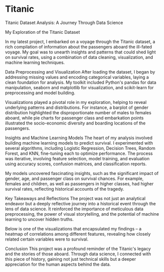 # Titanic
Titanic Dataset Analysis: A Journey Through Data Science


My Exploration of the Titanic Dataset

In my latest project, I embarked on a voyage through the Titanic dataset, a rich compilation of information about the passengers aboard the ill-fated voyage. My goal was to unearth insights and patterns that could shed light on survival rates, using a combination of data cleaning, visualization, and machine learning techniques.


Data Preprocessing and Visualization
After loading the dataset, I began by addressing missing values and encoding categorical variables, laying a clean foundation for analysis. My toolkit included Python's pandas for data manipulation, seaborn and matplotlib for visualization, and scikit-learn for preprocessing and model building.


Visualizations played a pivotal role in my exploration, helping to reveal underlying patterns and distributions. For instance, a barplot of gender distribution highlighted the disproportionate number of males to females aboard, while pie charts for passenger class and embarkation points illustrated the socio-economic diversity and boarding locations of the passengers.


Insights and Machine Learning Models
The heart of my analysis involved building machine learning models to predict survival. I experimented with several algorithms, including Logistic Regression, Decision Trees, Random Forest, and KNN, fine-tuning each to optimize performance. The process was iterative, involving feature selection, model training, and evaluation using accuracy scores, confusion matrices, and classification reports.


My models uncovered fascinating insights, such as the significant impact of gender, age, and passenger class on survival chances. For example, females and children, as well as passengers in higher classes, had higher survival rates, reflecting historical accounts of the tragedy.


Key Takeaways and Reflections
The project was not just an analytical endeavor but a deeply reflective journey into a historical event through the lens of data science. It reinforced the importance of meticulous data preprocessing, the power of visual storytelling, and the potential of machine learning to uncover hidden truths.


Below is one of the visualizations that encapsulated my findings – a heatmap of correlations among different features, revealing how closely related certain variables were to survival.



Conclusion
This project was a profound reminder of the Titanic's legacy and the stories of those aboard. Through data science, I connected with this piece of history, gaining not just technical skills but a deeper appreciation for the human aspects behind the data.
